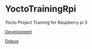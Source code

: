 # YoctoTrainingRpi
Yocto Project Training for Raspberry pi 3

[Development](Development)

[Debug](Debug)
